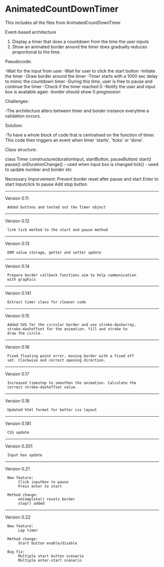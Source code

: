 # AnimatedCountDownTimer
This includes all the files from AnimatedCountDownTimer

Event-based architecture

1. Display a timer that does a countdown from the time the user inputs
2. Show an animated border around the timer does gradually reduces proportional to the time.


Pseudocode:

-Wait for the input from user
    -Wait for user to click the start button
    -Initiate the timer
    -Draw border around the timer
    -Timer starts with a 1000 sec delay to mimic the countdown timer
        -During this time, user is free to pause and continue the timer
    -Check if the timer reached 0
    -Notify the user and input box is available again
    -border should show 0 progression

Challenges:

-The architecture alters between timer and border instance everytime a validation occurs.

Solution:

-To have a whole block of code that is centralised on the function of timer. This code then triggers an event when timer 'starts', 'ticks' or 'done'.

Class structure:

class Timer
    constructure(durationInput, startButton, pauseButton)
        start()
        pause()
        onDurationChange() - used when input box is changed
        tick() - used to update number and border etc

Necessary Imporvement:
     Prevent border reset after pause and start
     Enter to start
     Inputclick to pause
     Add stop button

----------------------------------------------------------------
Version 0.11

     Added buttons and tested out the Timer object
----------------------------------------------------------------
Version 0.12

     link tick method to the start and pause method
----------------------------------------------------------------
Version 0.13

     DOM value storage, getter and setter update
----------------------------------------------------------------
Version 0.14

     Prepare border callback functions aim to help communication
     with graphics
----------------------------------------------------------------
Version 0.141

     Extract timer class for cleaner code
----------------------------------------------------------------
Version 0.15

     Added SVG for the circular border and use stroke-dasharray,
     stroke-dashoffset for the animation. fill and stroke to
     draw the circle.
----------------------------------------------------------------
Version 0.16

     Fixed floating point error, moving border with a fixed off
     set. Clockwise and correct opening direction.
----------------------------------------------------------------
Version 0.17

     Increased timestep to smoothen the animation. Calculate the
     correct stroke-dashoffset value.
----------------------------------------------------------------
Version 0.18

     Updated html format for better css layout
----------------------------------------------------------------
Version 0.181

     CSS update
----------------------------------------------------------------
Version 0.201

     Input box update
----------------------------------------------------------------
Version 0.21

     New feature: 
          Click inputbox to pause
          Press enter to start
     
     Method change:
          onComplete() resets border
          stop() added
----------------------------------------------------------------
Version 0.22

     New feature: 
          Lap timer
     
     Method change:
          Start button enable/disable

     Bug fix:
          Multiple start button scenario
          Multiple enter-start scenario
          
